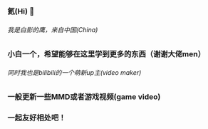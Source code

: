 ### 氦(Hi) 👋
###### 我是白影的鹰，来自中国(China)
### 小白一个，希望能够在这里学到更多的东西（谢谢大佬men）
###### 同时我也是bilibili的一个萌新up主(video maker)
### 一般更新一些MMD或者游戏视频(game video)
### 一起友好相处吧！

<!--
**whiteshadoweagle/whiteshadoweagle** is a ✨ _special_ ✨ repository because its `README.md` (this file) appears on your GitHub profile.

Here are some ideas to get you started:

- 🔭 I’m currently working on ...
- 🌱 I’m currently learning ...
- 👯 I’m looking to collaborate on ...
- 🤔 I’m looking for help with ...
- 💬 Ask me about ...
- 📫 How to reach me: ...
- 😄 Pronouns: ...
- ⚡ Fun fact: ...
-->
